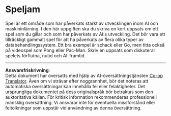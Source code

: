 <!--
CO_OP_TRANSLATOR_METADATA:
{
  "original_hash": "702dc1df5d0285dbe4d04bee982d183e",
  "translation_date": "2025-08-28T15:35:30+00:00",
  "source_file": "lessons/1-Intro/assignment.md",
  "language_code": "sv"
}
-->
# Speljam

Spel är ett område som har påverkats starkt av utvecklingen inom AI och maskininlärning. I den här uppgiften ska du skriva en kort uppsats om ett spel som du gillar och som har påverkats av AI:s utveckling. Det bör vara ett tillräckligt gammalt spel för att ha påverkats av flera olika typer av databehandlingssystem. Ett bra exempel är schack eller Go, men titta också på videospel som Pong eller Pac-Man. Skriv en uppsats som diskuterar spelets förflutna, nutid och AI-framtid.

---

**Ansvarsfriskrivning**:  
Detta dokument har översatts med hjälp av AI-översättningstjänsten [Co-op Translator](https://github.com/Azure/co-op-translator). Även om vi strävar efter noggrannhet, bör det noteras att automatiska översättningar kan innehålla fel eller felaktigheter. Det ursprungliga dokumentet på dess originalspråk bör betraktas som den auktoritativa källan. För kritisk information rekommenderas professionell mänsklig översättning. Vi ansvarar inte för eventuella missförstånd eller feltolkningar som uppstår vid användning av denna översättning.